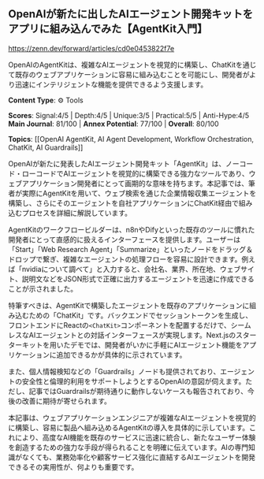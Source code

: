 ## OpenAIが新たに出したAIエージェント開発キットをアプリに組み込んでみた【AgentKit入門】

https://zenn.dev/forward/articles/cd0e0453822f7e

OpenAIのAgentKitは、複雑なAIエージェントを視覚的に構築し、ChatKitを通じて既存のウェブアプリケーションに容易に組み込むことを可能にし、開発者がより迅速にインテリジェントな機能を提供できるよう支援します。

**Content Type**: ⚙️ Tools

**Scores**: Signal:4/5 | Depth:4/5 | Unique:3/5 | Practical:5/5 | Anti-Hype:4/5
**Main Journal**: 81/100 | **Annex Potential**: 77/100 | **Overall**: 80/100

**Topics**: [[OpenAI AgentKit, AI Agent Development, Workflow Orchestration, ChatKit, AI Guardrails]]

OpenAIが新たに発表したAIエージェント開発キット「AgentKit」は、ノーコード・ローコードでAIエージェントを視覚的に構築できる強力なツールであり、ウェブアプリケーション開発者にとって画期的な意味を持ちます。本記事では、筆者が実際にAgentKitを用いて、ウェブ検索を通じた企業情報収集エージェントを構築し、さらにそのエージェントを自社アプリケーションにChatKit経由で組み込むプロセスを詳細に解説しています。

AgentKitのワークフロービルダーは、n8nやDifyといった既存のツールに慣れた開発者にとって直感的に扱えるインターフェースを提供します。ユーザーは「Start」「Web Research Agent」「Summarize」といったノードをドラッグ＆ドロップで繋ぎ、複雑なエージェントの処理フローを容易に設計できます。例えば「nvidiaについて調べて」と入力すると、会社名、業界、所在地、ウェブサイト、説明文などをJSON形式で正確に出力するエージェントを迅速に作成できることが示されました。

特筆すべきは、AgentKitで構築したエージェントを既存のアプリケーションに組み込むための「ChatKit」です。バックエンドでセッショントークンを生成し、フロントエンドにReactの`<ChatKit>`コンポーネントを配置するだけで、シームレスなAIエージェントとの対話インターフェースが実現します。Next.jsのスターターキットを用いたデモでは、開発者がいかに手軽にAIエージェント機能をアプリケーションに追加できるかが具体的に示されています。

また、個人情報検知などの「Guardrails」ノードも提供されており、エージェントの安全性と倫理的利用をサポートしようとするOpenAIの意図が伺えます。ただし、記事ではGuardrailsが期待通りに動作しないケースも報告されており、今後の改善に期待が寄せられます。

本記事は、ウェブアプリケーションエンジニアが複雑なAIエージェントを視覚的に構築し、容易に製品へ組み込めるAgentKitの導入を具体的に示しています。これにより、高度なAI機能を既存のサービスに迅速に統合し、新たなユーザー体験を創造するための強力な手段が得られることを明確に伝えています。AIの専門知識がなくても、業務効率化や顧客サービス強化に直結するAIエージェントを開発できるその実用性が、何よりも重要です。